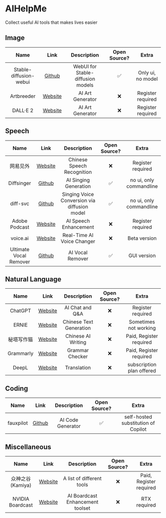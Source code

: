 # AIHelpMe
Collect useful AI tools that makes lives easier

## Image
| Name | Link | Description | Open Source? | Extra |
| :--: | :--: | :--: | :--: | :--: |
| Stable-diffusion-webui | [Github](https://github.com/AUTOMATIC1111/stable-diffusion-webui) | WebUI for Stable-diffusion models | ✅ | Only ui, no model |
| Artbreeder | [Website](https://www.artbreeder.com/) | AI Art Generator | ❌ | Register required |
| DALL·E 2 | [Website](https://openai.com/dall-e-2/) | AI Art Generator | ❌ | Register required |

## Speech
| Name | Link | Description | Open Source? | Extra |
| :--: | :--: | :--: | :--: | :--: |
| 网易见外 | [Website](https://jianwai.youdao.com/) | Chinese Speech Recognition | ❌ | Register required |
| Diffsinger | [Github](https://github.com/MoonInTheRiver/DiffSinger) | AI Singing Generation | ✅ | no ui, only commandline |
| diff-svc | [Github](https://github.com/prophesier/diff-SVC) | Singing Voice Conversion via diffusion model | ✅ | no ui, only commandline |
| Adobe Podcast | [Website](https://podcast.adobe.com/) | AI Speech Enhancement | ❌ | Register required |
| voice.ai | [Website](https://voice.ai/) | Real-Time AI Voice Changer | ❌ | Beta version |
| Ultimate Vocal Remover | [Github](https://github.com/Anjok07/ultimatevocalremovergui) | AI Vocal Remover | ✅ | GUI version |

## Natural Language
| Name | Link | Description | Open Source? | Extra |
| :--: | :--: | :--: | :--: | :--: |
| ChatGPT | [Website](https://chat.openai.com) | AI Chat and Q&A  | ❌ | Register required |
| ERNIE | [Website](https://wenxin.baidu.com/ernie3) | Chinese Text Generation  | ❌ | Sometimes not working |
| 秘塔写作猫 | [Website](https://xiezuocat.com/#/) | Chinese AI Writing | ❌ | Paid, Register required |
| Grammarly | [Website](https://www.grammarly.com/) | Grammar Checker | ❌ | Paid, Register required |
| DeepL | [Website](https://www.deepl.com/translator) | Translation | ❌ | subscription plan offered |

## Coding
| Name | Link | Description | Open Source? | Extra |
| :--: | :--: | :--: | :--: | :--: |
| fauxpilot | [Github](https://github.com/fauxpilot/fauxpilot) | AI Code Generator | ✅ | self-hosted substitution of Copilot |

## Miscellaneous
| Name | Link | Description | Open Source? | Extra |
| :--: | :--: | :--: | :--: | :--: |
| 众神之谷(Kamiya) | [Website](https://kamiya.dev) | A list of different tools | ❌ | Paid, Register required |
| NVIDIA Boardcast | [Website](https://www.nvidia.cn/geforce/broadcasting/broadcast-app/) | AI Boardcast Enhancement toolset | ❌ | RTX required |